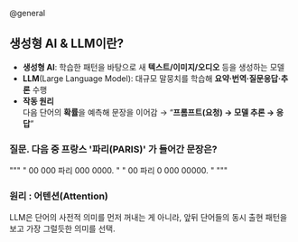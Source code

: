 @general

## 생성형 AI & LLM이란?

- **생성형 AI**: 학습한 패턴을 바탕으로 새 **텍스트/이미지/오디오** 등을 생성하는 모델
- **LLM**(Large Language Model): 대규모 말뭉치를 학습해 **요약·번역·질문응답·추론** 수행
- **작동 원리**  
  다음 단어의 **확률**을 예측해 문장을 이어감 → “**프롬프트(요청) → 모델 추론 → 응답**”

### 질문. 다음 중 프랑스 '파리(PARIS)' 가 들어간 문장은?

"""
" 00 000 파리 000 0000. "
" 00 파리 0 000 00000. "
"""

### 원리 : 어텐션(Attention)

LLM은 단어의 사전적 의미를 먼저 꺼내는 게 아니라,
앞뒤 단어들의 동시 출현 패턴을 보고 가장 그럴듯한 의미를 선택.

